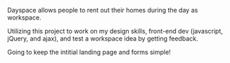 Dayspace allows people to rent out their homes during the day as workspace. 

Utilizing this project to work on my design skills, front-end dev (javascript, jQuery, and ajax), and test a workspace idea by getting feedback. 

Going to keep the intitial landing page and forms simple! 